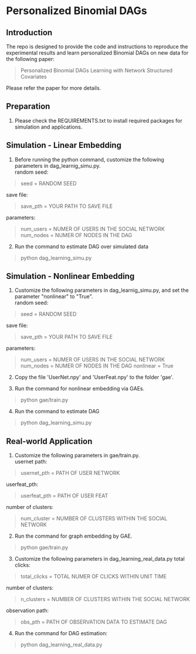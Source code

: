 # Personalized Binomial DAGs

## Introduction

The repo is designed to provide the code and instructions to reproduce the experimental results and learn personalized Binomial DAGs on new data for the following paper:

> Personalized Binomial DAGs Learning with Network Structured Covariates

Please refer the paper for more details.

## Preparation
1. Please check the REQUIREMENTS.txt to install required packages for simulation and applications.

## Simulation - Linear Embedding
1. Before running the python command, customize the following parameters in dag_learnig_simu.py.  
random seed:
> seed = RANDOM SEED

save file:
> save_pth = YOUR PATH TO SAVE FILE

parameters:
> num_users = NUMER OF USERS IN THE SOCIAL NETWORK
> num_nodes = NUMER OF NODES IN THE DAG 

2. Run the command to estimate DAG over simulated data
> python dag_learning_simu.py


## Simulation - Nonlinear Embedding
1. Customize the following parameters in dag_learnig_simu.py, and set the parameter "nonlinear" to "True".  
random seed:
> seed = RANDOM SEED

save file:
> save_pth = YOUR PATH TO SAVE FILE

parameters:
> num_users = NUMER OF USERS IN THE SOCIAL NETWORK
> num_nodes = NUMER OF NODES IN THE DAG 
> nonlinear = True

2. Copy the file 'UserNet.npy' and 'UserFeat.npy' to the folder 'gae'.

3. Run the command for nonlinear embedding via GAEs.  
> python gae/train.py

4. Run the command to estimate DAG 
> python dag_learning_simu.py

## Real-world Application
1. Customize the following parameters in gae/train.py.  
usernet path:
> usernet_pth = PATH OF USER NETWORK

userfeat_pth:
> userfeat_pth = PATH OF USER FEAT

number of clusters:
> num_cluster = NUMBER OF CLUSTERS WITHIN THE SOCIAL NETWORK

2. Run the command for graph embedding by GAE.
> python gae/train.py

3. Customize the following parameters in dag_learning_real_data.py
total clicks:
> total_clicks = TOTAL NUMER OF CLICKS WITHIN UNIT TIME

number of clusters:
> n_clusters = NUMBER OF CLUSTERS WITHIN THE SOCIAL NETWORK

observation path:
> obs_pth = PATH OF OBSERVATION DATA TO ESTIMATE DAG

4. Run the command for DAG estimation:
> python dag_learning_real_data.py

